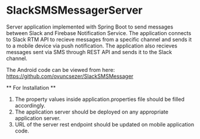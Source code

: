 # SlackSMSMessagerServer
Server application implemented with Spring Boot to send messages between Slack and Firebase Notification Service. The application connects to Slack RTM API to recieve messages from a specific channel and sends it to a mobile device via push notification. The application also recieves messages sent via SMS through REST API and sends it to the Slack channel.

The Android code can be viewed from here: https://github.com/ovuncsezer/SlackSMSMessager

** For Installation **
1. The property values inside application.properties file should be filled accordingly.
2. The application server should be deployed on any appropriate application server.
3. URL of the server rest endpoint should be updated on mobile application code.
